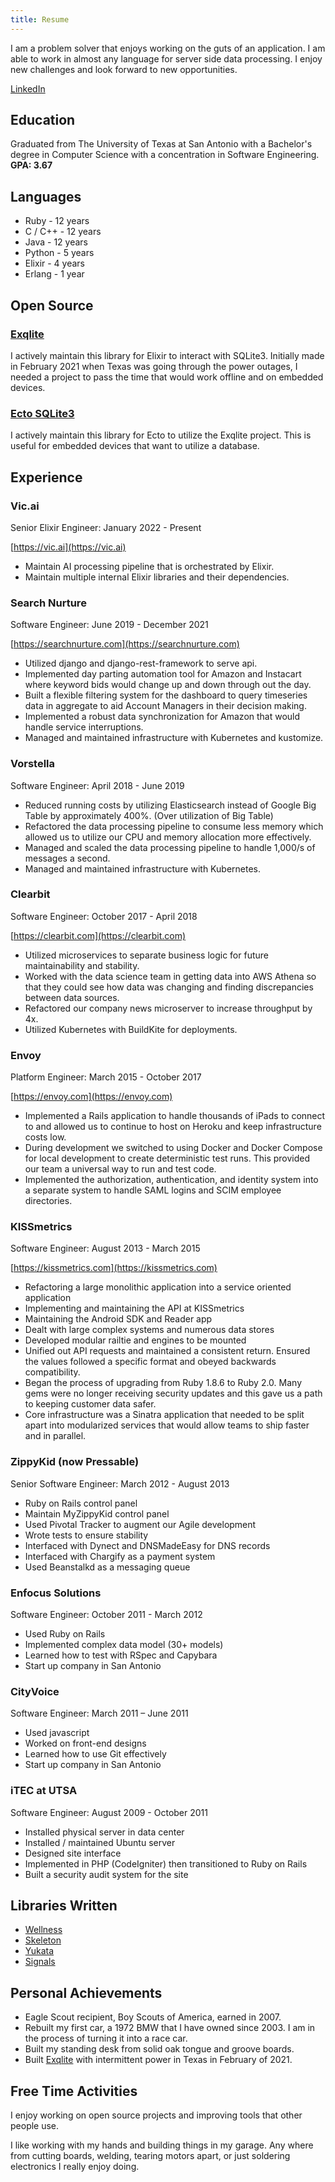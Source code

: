 ```yaml
---
title: Resume
---
```


I am a problem solver that enjoys working on the guts of an application. I am able to work in almost any language for server side data processing. I enjoy new challenges and look forward to new opportunities.

[LinkedIn](https://www.linkedin.com/in/matthew-johnston-a5817733/)

## Education

Graduated from The University of Texas at San Antonio with a Bachelor's degree in Computer Science with a concentration in Software Engineering. **GPA: 3.67**


## Languages

  * Ruby - 12 years
  * C / C++ - 12 years
  * Java - 12 years
  * Python - 5 years
  * Elixir - 4 years
  * Erlang - 1 year


## Open Source

### [Exqlite](https://github.com/elixir-sqlite/exqlite)

I actively maintain this library for Elixir to interact with SQLite3. Initially made in February 2021 when Texas was going through the power outages, I needed a project to pass the time that would work offline and on embedded devices.

### [Ecto SQLite3](https://github.com/elixir-sqlite/ecto_sqlite3)

I actively maintain this library for Ecto to utilize the Exqlite project. This is useful for embedded devices that want to utilize a database.


## Experience

### Vic.ai
Senior Elixir Engineer: January 2022 - Present

[https://vic.ai](https://vic.ai)

* Maintain AI processing pipeline that is orchestrated by Elixir.
* Maintain multiple internal Elixir libraries and their dependencies.


### Search Nurture
Software Engineer: June 2019 - December 2021

[https://searchnurture.com](https://searchnurture.com)

* Utilized django and django-rest-framework to serve api.
* Implemented day parting automation tool for Amazon and Instacart where keyword bids would change up and down through out the day.
* Built a flexible filtering system for the dashboard to query timeseries data in aggregate to aid Account Managers in their decision making.
* Implemented a robust data synchronization for Amazon that would handle service interruptions.
* Managed and maintained infrastructure with Kubernetes and kustomize.

### Vorstella
Software Engineer: April 2018 - June 2019

* Reduced running costs by utilizing Elasticsearch instead of Google Big Table by approximately 400%. (Over utilization of Big Table)
* Refactored the data processing pipeline to consume less memory which allowed us to utilize our CPU and memory allocation more effectively.
* Managed and scaled the data processing pipeline to handle 1,000/s of messages a second.
* Managed and maintained infrastructure with Kubernetes.

### Clearbit
Software Engineer: October 2017 - April 2018

[https://clearbit.com](https://clearbit.com)

* Utilized microservices to separate business logic for future maintainability and stability.
* Worked with the data science team in getting data into AWS Athena so that they could see how data was changing and finding discrepancies between data sources.
* Refactored our company news microserver to increase throughput by 4x.
* Utilized Kubernetes with BuildKite for deployments.

### Envoy
Platform Engineer: March 2015 - October 2017

[https://envoy.com](https://envoy.com)

* Implemented a Rails application to handle thousands of iPads to connect to and allowed us to continue to host on Heroku and keep infrastructure costs low.
* During development we switched to using Docker and Docker Compose for local development to create deterministic test runs. This provided our team a universal way to run and test code.
* Implemented the authorization, authentication, and identity system into a separate system to handle SAML logins and SCIM employee directories.

### KISSmetrics
Software Engineer: August 2013 - March 2015

[https://kissmetrics.com](https://kissmetrics.com)

* Refactoring a large monolithic application into a service oriented application
* Implementing and maintaining the API at KISSmetrics
* Maintaining the Android SDK and Reader app
* Dealt with large complex systems and numerous data stores
* Developed modular railtie and engines to be mounted
* Unified out API requests and maintained a consistent return. Ensured the values followed a specific format and obeyed backwards compatibility.
* Began the process of upgrading from Ruby 1.8.6 to Ruby 2.0. Many gems were no longer receiving security updates and this gave us a path to keeping customer data safer.
* Core infrastructure was a Sinatra application that needed to be split apart into modularized services that would allow teams to ship faster and in parallel.


### ZippyKid (now Pressable)
Senior Software Engineer: March 2012 - August 2013

  * Ruby on Rails control panel
  * Maintain MyZippyKid control panel
  * Used Pivotal Tracker to augment our Agile development
  * Wrote tests to ensure stability
  * Interfaced with Dynect and DNSMadeEasy for DNS records
  * Interfaced with Chargify as a payment system
  * Used Beanstalkd as a messaging queue

### Enfocus Solutions
Software Engineer: October 2011 - March 2012

  * Used Ruby on Rails
  * Implemented complex data model (30+ models)
  * Learned how to test with RSpec and Capybara
  * Start up company in San Antonio

### CityVoice
Software Engineer: March 2011 – June 2011

  * Used javascript
  * Worked on front-end designs
  * Learned how to use Git effectively
  * Start up company in San Antonio

### iTEC at UTSA
Software Engineer: August 2009 - October 2011

  * Installed physical server in data center
  * Installed / maintained Ubuntu server
  * Designed site interface
  * Implemented in PHP (CodeIgniter) then transitioned to Ruby on Rails
  * Built a security audit system for the site

## Libraries Written

  * [Wellness](https://github.com/warmwaffles/wellness)
  * [Skeleton](https://github.com/warmwaffles/skeleton)
  * [Yukata](https://github.com/warmwaffles/yukata)
  * [Signals](https://github.com/warmwaffles/signals)

## Personal Achievements

  * Eagle Scout recipient, Boy Scouts of America, earned in 2007.
  * Rebuilt my first car, a 1972 BMW that I have owned since 2003. I am in the process of turning it into a race car.
  * Built my standing desk from solid oak tongue and groove boards.
  * Built [Exqlite](https://github.com/elixir-sqlite/exqlite) with intermittent power in Texas in February of 2021.

## Free Time Activities

I enjoy working on open source projects and improving tools that other people use.

I like working with my hands and building things in my garage. Any where from cutting boards, welding, tearing motors apart, or just soldering electronics I really enjoy doing.
